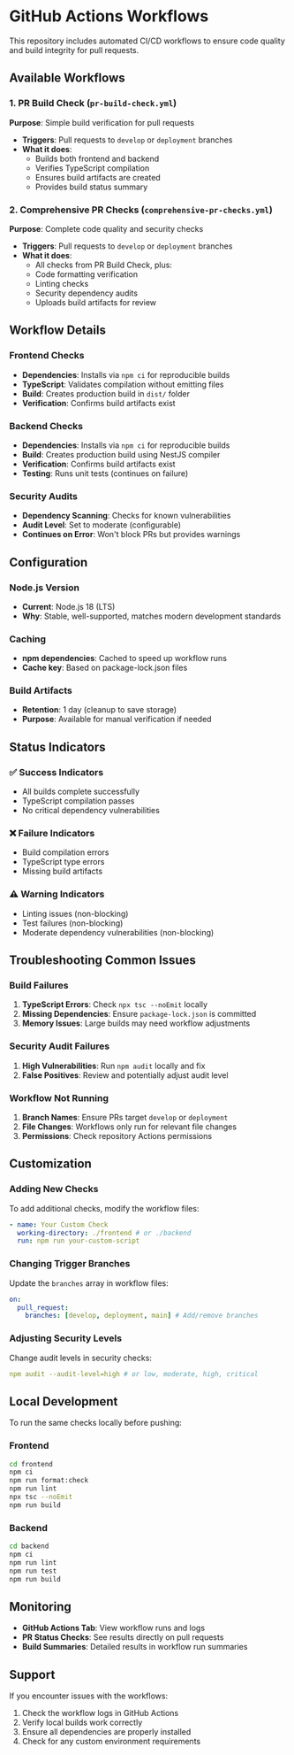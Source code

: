 # GitHub Actions Workflows

This repository includes automated CI/CD workflows to ensure code quality and build integrity for pull requests.

## Available Workflows

### 1. PR Build Check (`pr-build-check.yml`)

**Purpose**: Simple build verification for pull requests

- **Triggers**: Pull requests to `develop` or `deployment` branches
- **What it does**:
  - Builds both frontend and backend
  - Verifies TypeScript compilation
  - Ensures build artifacts are created
  - Provides build status summary

### 2. Comprehensive PR Checks (`comprehensive-pr-checks.yml`)

**Purpose**: Complete code quality and security checks

- **Triggers**: Pull requests to `develop` or `deployment` branches
- **What it does**:
  - All checks from PR Build Check, plus:
  - Code formatting verification
  - Linting checks
  - Security dependency audits
  - Uploads build artifacts for review

## Workflow Details

### Frontend Checks

- **Dependencies**: Installs via `npm ci` for reproducible builds
- **TypeScript**: Validates compilation without emitting files
- **Build**: Creates production build in `dist/` folder
- **Verification**: Confirms build artifacts exist

### Backend Checks

- **Dependencies**: Installs via `npm ci` for reproducible builds
- **Build**: Creates production build using NestJS compiler
- **Verification**: Confirms build artifacts exist
- **Testing**: Runs unit tests (continues on failure)

### Security Audits

- **Dependency Scanning**: Checks for known vulnerabilities
- **Audit Level**: Set to moderate (configurable)
- **Continues on Error**: Won't block PRs but provides warnings

## Configuration

### Node.js Version

- **Current**: Node.js 18 (LTS)
- **Why**: Stable, well-supported, matches modern development standards

### Caching

- **npm dependencies**: Cached to speed up workflow runs
- **Cache key**: Based on package-lock.json files

### Build Artifacts

- **Retention**: 1 day (cleanup to save storage)
- **Purpose**: Available for manual verification if needed

## Status Indicators

### ✅ Success Indicators

- All builds complete successfully
- TypeScript compilation passes
- No critical dependency vulnerabilities

### ❌ Failure Indicators

- Build compilation errors
- TypeScript type errors
- Missing build artifacts

### ⚠️ Warning Indicators

- Linting issues (non-blocking)
- Test failures (non-blocking)
- Moderate dependency vulnerabilities (non-blocking)

## Troubleshooting Common Issues

### Build Failures

1. **TypeScript Errors**: Check `npx tsc --noEmit` locally
2. **Missing Dependencies**: Ensure `package-lock.json` is committed
3. **Memory Issues**: Large builds may need workflow adjustments

### Security Audit Failures

1. **High Vulnerabilities**: Run `npm audit` locally and fix
2. **False Positives**: Review and potentially adjust audit level

### Workflow Not Running

1. **Branch Names**: Ensure PRs target `develop` or `deployment`
2. **File Changes**: Workflows only run for relevant file changes
3. **Permissions**: Check repository Actions permissions

## Customization

### Adding New Checks

To add additional checks, modify the workflow files:

```yaml
- name: Your Custom Check
  working-directory: ./frontend # or ./backend
  run: npm run your-custom-script
```

### Changing Trigger Branches

Update the `branches` array in workflow files:

```yaml
on:
  pull_request:
    branches: [develop, deployment, main] # Add/remove branches
```

### Adjusting Security Levels

Change audit levels in security checks:

```yaml
npm audit --audit-level=high # or low, moderate, high, critical
```

## Local Development

To run the same checks locally before pushing:

### Frontend

```bash
cd frontend
npm ci
npm run format:check
npm run lint
npx tsc --noEmit
npm run build
```

### Backend

```bash
cd backend
npm ci
npm run lint
npm run test
npm run build
```

## Monitoring

- **GitHub Actions Tab**: View workflow runs and logs
- **PR Status Checks**: See results directly on pull requests
- **Build Summaries**: Detailed results in workflow run summaries

## Support

If you encounter issues with the workflows:

1. Check the workflow logs in GitHub Actions
2. Verify local builds work correctly
3. Ensure all dependencies are properly installed
4. Check for any custom environment requirements
